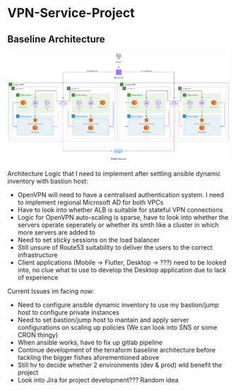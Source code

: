 # VPN-Service-Project

## Baseline Architecture

![Baseline Architecture](assets/poc_architecture.drawio.png "Baseline Architecture")

Architecture Logic that I need to implement after settling ansible dynamic inventory with bastion host:

- OpenVPN will need to have a centralised authentication system. I need to implement regional Microsoft AD for both VPCs
- Have to look into whether ALB is suitable for stateful VPN connections
- Logic for OpenVPN auto-scaling is sparse, have to look into whether the servers operate seperately or whether its smth like a cluster in which more servers are added to
- Need to set sticky sessions on the load balancer
- Still unsure of Route53 suitability to deliver the users to the correct infrastructure
- Client applications (Mobile -> Flutter, Desktop -> ???) need to be looked into, no clue what to use to develop the Desktop application due to lack of experience

Current Issues im facing now:

- Need to configure ansible dynamic inventory to use my bastion/jump host to configure private instances
- Need to set bastion/jump host to mantain and apply server configurations on scaling up policies (We can look into SNS or some CRON thingy)
- When ansible works, have to fix up gitlab pipeline
- Continue development of the terraform baseline architecture before tackling the bigger fishes aforementioned above
- Still hv to decide whether 2 environments (dev & prod) wld benefit the project
- Look into Jira for project development??? Random idea
